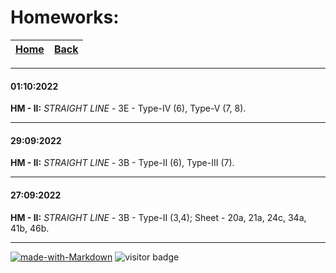 # Homeworks: 

| [Home](https://le-hashed.github.io/ins-hw/) | [Back](https://le-hashed.github.io/ins-hw/) |
|----------|----------|

----

#### 01:10:2022
**HM - II:** 
*STRAIGHT LINE* - 3E - Type-IV (6), Type-V (7, 8).

----

#### 29:09:2022
**HM - II:** 
*STRAIGHT LINE* - 3B - Type-II (6), Type-III (7).

----

#### 27:09:2022
**HM - II:** 
*STRAIGHT LINE* - 3B - Type-II (3,4); Sheet - 20a, 21a, 24c, 34a, 41b, 46b.

----

[![made-with-Markdown](https://img.shields.io/badge/Made%20with-Markdown-1f425f.svg)](http://commonmark.org)
![visitor badge](https://visitor-badge.glitch.me/badge?page_id=le-hashed.ins-hw&left_text=visits)
